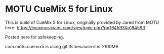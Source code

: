 # MOTU CueMix 5 for Linux 
This is build of CueMix 5 for Linux, originally provided by Jared from MOTU here: https://linuxmusicians.com/viewtopic.php?p=164593#p164593

Posted here for safekeeping. 

com.motu.cuemix5 is using git lfs because it is >100MB

